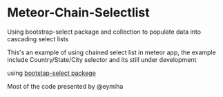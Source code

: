 Meteor-Chain-Selectlist
=======================

Using bootstrap-select package and collection to populate data into cascading select lists

This's an example of using chained select list in meteor app, the example include Country/State/City selector 
and its still under development

using [bootstap-select packege](https://github.com/maabed/meteor-bootstrap-select)


Most of the code presented by @eymiha


